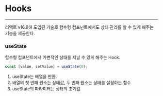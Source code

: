 # Hooks
------
 리액트 v16.8에 도입된 기술로 함수형 컴포넌트에서도 상태 관리를 할 수 있게 해주는 기능을 제공한다.

 ### useState
 함수형 컴포넌트에서 가변적인 상태를 지닐 수 있게 해주는 Hook.

```javascript 
const [value, setValue] = useState(0);
```

1. useState는 배열을 반환.  
2. 배열의 첫 번째 원소는 상태값, 두 번째 원소는 상태를 설정하는 함수 
3. useState의 파라미터는 상태의 초기값